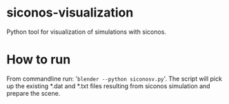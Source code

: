 # siconos-visualization
Python tool for visualization of simulations with siconos.

How to run
==========

From commandline run: '`blender --python siconosv.py`'. The script will
pick up the existing *.dat and *.txt files resulting from siconos simulation and
prepare the scene.

